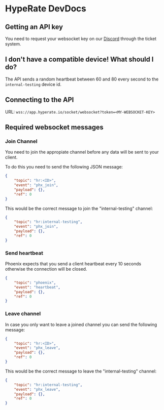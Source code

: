 # HypeRate DevDocs

## Getting an API key

You need to request your websocket key on our
[Discord](https://discord.gg/75jcqvuHAH) through the ticket system.

## I don't have a compatible device! What should I do?

The API sends a random heartbeat between 60 and 80 every second to the
`internal-testing` device id.

## Connecting to the API

URL: `wss://app.hyperate.io/socket/websocket?token=<MY-WEBSOCKET-KEY>`

## Required websocket messages

### Join Channel

You need to join the appropiate channel before any data will be sent to your
client.

To do this you need to send the following JSON message:

```json
{
	"topic": "hr:<ID>",
	"event": "phx_join",
	"payload": {},
	"ref": 0
}
```

This would be the correct message to join the "internal-testing" channel:

```json
{
	"topic": "hr:internal-testing",
	"event": "phx_join",
	"payload": {},
	"ref": 0
}
```

### Send heartbeat

Phoenix expects that you send a client heartbeat every 10 seconds otherwise the
connection will be closed.

```json
{
	"topic": "phoenix",
	"event": "heartbeat",
	"payload": {},
	"ref": 0
}
```

### Leave channel

In case you only want to leave a joined channel you can send the following message:

```json
{
	"topic": "hr:<ID>",
	"event": "phx_leave",
	"payload": {},
	"ref": 0
}
```

This would be the correct message to leave the "internal-testing" channel:

```json
{
	"topic": "hr:internal-testing",
	"event": "phx_leave",
	"payload": {},
	"ref": 0
}
```
